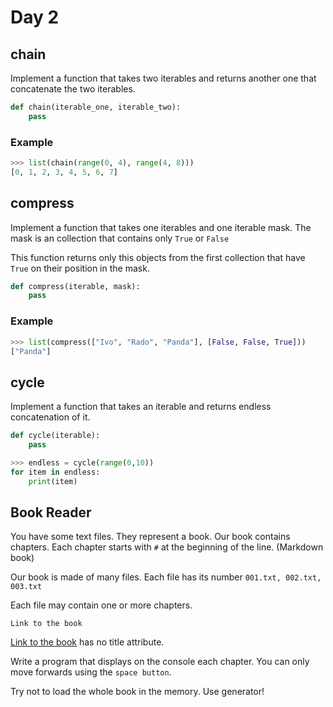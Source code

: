 # Day 2

## chain

Implement a function that takes two iterables and returns another one that concatenate the two iterables. 


```python
def chain(iterable_one, iterable_two):
    pass
```

### Example

```python
>>> list(chain(range(0, 4), range(4, 8)))
[0, 1, 2, 3, 4, 5, 6, 7]
```

## compress

Implement a function that takes one iterables and one iterable mask. The mask is an collection that contains only ``True`` or ``False``

This function returns only this objects from the first collection that have ``True`` on their position in the mask.


```python
def compress(iterable, mask):
    pass
```

### Example

```python
>>> list(compress(["Ivo", "Rado", "Panda"], [False, False, True]))
["Panda"]
```

## cycle

Implement a function that takes an iterable and returns endless concatenation of it.


```python
def cycle(iterable):
    pass
```

```python
>>> endless = cycle(range(0,10))
for item in endless:
    print(item)
```

## Book Reader
You have some text files. They represent a book. Our book contains chapters. Each chapter starts with ``#`` at the beginning of the line. (Markdown book)

Our book is made of many files. Each file has its number ``001.txt, 002.txt, 003.txt``

Each file may contain one or more chapters.

``Link to the book``

[Link to the book](Book.zip) has no title attribute.

Write a program that displays on the console each chapter. You can only move forwards using the ``space button``.

Try not to load the whole book in the memory. Use generator!

